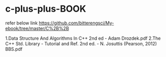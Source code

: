# c-plus-plus-BOOK
refer below link
https://github.com/bitterengsci/My-ebook/tree/master/C%2B%2B

1.Data Structure And Algorithms In C++ 2nd ed - Adam Drozdek.pdf
2.The C++ Std. Library - Tutorial and Ref. 2nd ed. - N. Josuttis (Pearson, 2012) BBS.pdf
